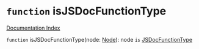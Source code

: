 # `function` isJSDocFunctionType

[Documentation Index](../README.md)

`function` isJSDocFunctionType(node: [Node](../interface.Node/README.md)): node `is` [JSDocFunctionType](../interface.JSDocFunctionType/README.md)


